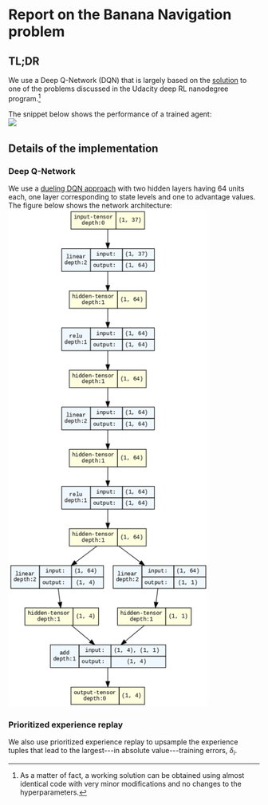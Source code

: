 # Report on the Banana Navigation problem

## TL;DR
We use a Deep Q-Network (DQN) that is largely based on the [solution](https://github.com/udacity/deep-reinforcement-learning/tree/master/dqn/solution) to one of the problems discussed in the Udacity deep RL nanodegree program.[^1]

The snippet below shows the performance of a trained agent:\
<img src="trained_agent.gif" width="600"/>

[^1]: As a matter of fact, a working solution can be obtained using almost identical code with very minor modifications and no changes to the hyperparameters.

## Details of the implementation
### Deep Q-Network
We use a [dueling DQN approach](https://arxiv.org/abs/1511.06581) with two hidden layers having 64 units each, one layer corresponding to state levels and one to advantage values. The figure below shows the network architecture:\
<img src="dqn_graph.png" width="400"/>

### Prioritized experience replay
We also use prioritized experience replay to upsample the experience tuples that lead to the largest---in absolute value---training errors, $\delta_i$.
